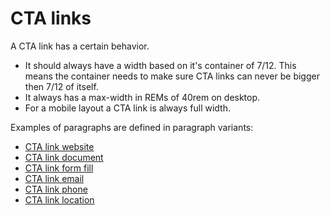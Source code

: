 # CTA links
A CTA link has a certain behavior.

* It should always have a width based on it's container of 7/12. This means the container needs to make sure CTA links can never be bigger then 7/12 of itself.
* It always has a max-width in REMs of 40rem on desktop.
* For a mobile layout a CTA link is always full width.

Examples of paragraphs are defined in paragraph variants:

* <a href="{{path './cta-link--website'}}">CTA link website</a>
* <a href="{{path './cta-link--document'}}">CTA link document</a>
* <a href="{{path './cta-link--form-fill'}}">CTA link form fill</a>
* <a href="{{path './cta-link--email'}}">CTA link email</a>
* <a href="{{path './cta-link--phone'}}">CTA link phone</a>
* <a href="{{path './cta-link--location'}}">CTA link location</a>
